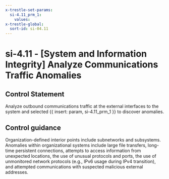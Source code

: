 ```yaml
---
x-trestle-set-params:
  si-4.11_prm_1:
    values:
x-trestle-global:
  sort-id: si-04.11
---
```


# si-4.11 - \[System and Information Integrity\] Analyze Communications Traffic Anomalies

## Control Statement

Analyze outbound communications traffic at the external interfaces to the system and selected {{ insert: param, si-4.11_prm_1 }} to discover anomalies.

## Control guidance

Organization-defined interior points include subnetworks and subsystems. Anomalies within organizational systems include large file transfers, long-time persistent connections, attempts to access information from unexpected locations, the use of unusual protocols and ports, the use of unmonitored network protocols (e.g., IPv6 usage during IPv4 transition), and attempted communications with suspected malicious external addresses.
